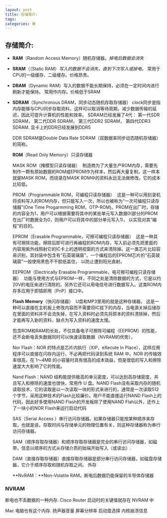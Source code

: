 ```yaml
---
layout: post
title: 存储简介:
tags: 
categories: 🛠
---
```


## 存储简介:

- **RAM**（Random Access Memory）随机存储器。*掉电后数据会消失*

- **SRAM**（（Static RAM）*写入的数据不会消失，直到下次写入或掉电。*
	常用于CPU的一级缓存、二级缓存。价格昂贵。

- **DRAM**（Dynamic RAM）写入的数据不能长期保持，必须在一定时间内进行刷新才能保持。
	常用作内存。价格低于SRAM

- **SDRAM**（Synchronous DRAM，同步动态随机存取存储器） clock同步是指内存能够与CPU同步存取资料，这样可以取消等待周期，减少数据传输的延迟，因此可提升计算机的性能和效率。 
	SDRAM已经发展了4代：
	第一代SDR SDRAM，
	第二代DDR SDRAM，
	第三代DDR2 SDRAM，
	第四代DDR3 SDRAM.
	显卡上的DDR已经发展到DDR5

	DDR SDRAM是Double Data Rate SDRAM（双数据率同步动态随机存储器）的简称。

	**ROM**（Read Only Memory）只读存储器

	MASK ROM（掩模型只读存储器）  制造商为了大量生产ROM内存，需要先制作一颗有原始数据的ROM或EPROM作为样本，然后再大量复制，这一样本就是MASK ROM，而烧录在MASK ROM中的资料永远无法做修改。它的成本比较低。  

	PROM（Programmable ROM，可编程只读存储器）  这是一种可以用刻录机将资料写入的ROM内存，但只能写入一次，所以也被称为“一次可编程只读存储器”(One Time Progarmming ROM，OTP-ROM)。PROM在出厂时，存储的内容全为1，用户可以根据需要将其中的某些单元写入数据0(部分的PROM在出厂时数据全为0，则用户可以将其中的部分单元写入1)， 以实现对其“编程”的目的。   

	EPROM（Erasable Programmable，可擦可编程只读存储器）  这是一种具有可擦除功能，擦除后即可进行再编程的ROM内存，写入前必须先把里面的内容用紫外线照射它的IC卡上的透明视窗的方式来清除掉。这一类芯片比较容易识别，其封装中包含有“石英玻璃窗”，一个编程后的EPROM芯片的“石英玻璃窗”一般使用黑色不干胶纸盖住， 以防止遭到阳光直射。   

	EEPROM（Electrically Erasable Programmable，电可擦可编程只读存储器）  功能与使用方式与EPROM一样，不同之处是清除数据的方式，它是以约20V的电压来进行清除的。另外它还可以用电信号进行数据写入。这类ROM内存多应用于即插即用（PnP）接口中。  

	**Flash Memory**（快闪存储器）  U盘和MP3里用的就是这种存储器。
	这是一种可以直接在主机板上修改内容而不需要将IC拔下的内存，当电源关掉后储存在里面的资料并不会流失掉，在写入资料时必须先将原本的资料清除掉，然后才能再写入新的资料，缺点为写入资料的速度太慢。

	包含ROM和RAM的长处，不仅具备电子可擦除可编程（EEPROM）的性能，还不会断电丢失数据同时可以快速读取数据（NVRAM的优势），

	Nor Flash：NOR 的特点是芯片内执行（XIP，eXecute In Place），这样应用程序可以直接在闪存内运行，不必再把代码读到系统 RAM 中。NOR 的传输效率很高，在 1～4MB 的小容量时具有很高的成本效益，但是很低的写入和擦除速度大大影响了它的性能。  

	Nand Flash：NAND 结构能提供极高的单元密度，可以达到高存储密度，并且写入和擦除的速度也很快，常用作 U 盘。NAND Flash没有采取内存的随机读取技术，它的读取是以一次读取一块的形式来进行的，通常是一次读取512个字节，采用这种技术的Flash比较廉价。用户不能直接运行NAND Flash上的代码，因此好多使用NAND Flash的开发板除了使用NAND Flah以外，还作上了一块小的NOR Flash来运行启动代码  

	SAS（Serial Access ）串行访问存储器。如果存储器只能按某种顺序来存取，也就是说，存取时间与存储单元的物理位置有关，则这种存储器称为串行访问存储器。

	SAM（顺序存取存储器）和顺序存取存储器是完全的串行访问存储器，如磁带，信息以顺序的方式从存储介质的始端开始写入（或读出）.

	DAM（直接存取存储器）直接存取存储器是部分串行访问存储器，如磁盘存储器，它介于顺序存取和随机存取之间。
	外存

	**NvRAM：**Non-Volatile RAM。断电后数据仍能保留的半导体存储器





### NVRAM
断电也不丢数据的一种内存.
Cisco Router 启动时的关键值就存在 NVRAM 中


Mac 电脑也有这个内存.
扬声器音量
屏幕分辨率
启动盘选择
内核崩溃信息